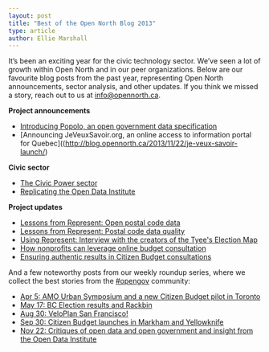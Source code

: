 ```yaml
---
layout: post
title: "Best of the Open North Blog 2013"
type: article
author: Ellie Marshall
---
```

It’s been an exciting year for the civic technology sector. We’ve seen a lot of growth within Open North and in our peer organizations. Below are our favourite blog posts from the past year, representing Open North announcements, sector analysis, and other updates. If you think we missed a story, reach out to us at [info@opennorth.ca](mailto:info@opennorth.ca). 

**Project announcements**

* [Introducing Popolo, an open government data specification](http://blog.opennorth.ca/2013/02/21/update-on-opengovernment/)
* [Announcing JeVeuxSavoir.org, an online access to information portal for Quebec]((http://blog.opennorth.ca/2013/11/22/je-veux-savoir-launch/)

**Civic sector**

* [The Civic Power sector](http://blog.opennorth.ca/2013/11/21/the-civic-power-sector/)
* [Replicating the Open Data Institute](http://blog.opennorth.ca/2013/11/25/replicating-the-open-data-institute/)

**Project updates**

* [Lessons from Represent: Open postal code data](http://blog.opennorth.ca/2013/03/05/open-postal-code-data-now/)
* [Lessons from Represent: Postal code data quality](http://blog.opennorth.ca/2013/05/23/lessons-from-represent-postal-code-data-quality/)
* [Using Represent: Interview with the creators of the Tyee's Election Map](http://blog.opennorth.ca/2013/06/20/tyee-represent-interview/)
* [How nonprofits can leverage online budget consultation](http://blog.opennorth.ca/2013/06/10/citizen-budget-and-non-profits/)
* [Ensuring authentic results in Citizen Budget consultations](http://blog.opennorth.ca/2013/10/28/data-validation/)

And a few noteworthy posts from our weekly roundup series, where we collect the best stories from the [#opengov](https://twitter.com/search?q=%23opengov) community:

* [Apr 5: AMO Urban Symposium and a new Citizen Budget pilot in Toronto](http://blog.opennorth.ca/2013/04/05/this-week-in-open-government/)
* [May 17: BC Election results and Rackbin](http://blog.opennorth.ca/2013/05/17/this-week-in-open-government/)
* [Aug 30: VeloPlan San Francisco!](http://blog.opennorth.ca/2013/08/30/this-week-in-open-government/)
* [Sep 30: Citizen Budget launches in Markham and Yellowknife](http://blog.opennorth.ca/2013/09/30/this-week-in-open-government/)
* [Nov 22: Critiques of open data and open government and insight from the Open Data Institute](http://blog.opennorth.ca/2013/11/22/this-week-in-open-government/)
